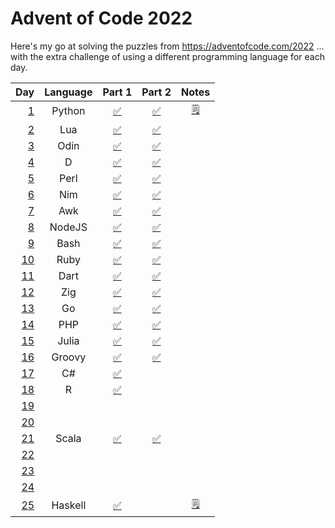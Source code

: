 # Advent of Code 2022

Here's my go at solving the puzzles from https://adventofcode.com/2022 ... with the extra challenge of using a different programming language for each day.

| Day                                        | Language | Part 1                                  | Part 2                                  | Notes                                    |
| -----------------------------------------: | :------: | :-------------------------------------: | :-------------------------------------: | :--------------------------------------: |
| [1](https://adventofcode.com/2022/day/1)   | Python   | [:white_check_mark:](01_Python/01a.py)  | [:white_check_mark:](01_Python/01b.py)  | [:spiral_notepad:](01_Python/README.md)  |
| [2](https://adventofcode.com/2022/day/2)   | Lua      | [:white_check_mark:](02_Lua/02a.lua)    | [:white_check_mark:](02_Lua/02b.lua)    |                   |
| [3](https://adventofcode.com/2022/day/3)   | Odin     | [:white_check_mark:](03_Odin/03a.odin)  | [:white_check_mark:](03_Odin/03a.odin)  |                   |
| [4](https://adventofcode.com/2022/day/4)   | D        | [:white_check_mark:]()                  | [:white_check_mark:]()                  |                   |
| [5](https://adventofcode.com/2022/day/5)   | Perl     | [:white_check_mark:]()                  | [:white_check_mark:]()                  |                   |
| [6](https://adventofcode.com/2022/day/6)   | Nim      | [:white_check_mark:]()                  | [:white_check_mark:]()                  |                   |
| [7](https://adventofcode.com/2022/day/7)   | Awk      | [:white_check_mark:]()                  | [:white_check_mark:]()                  |                   |
| [8](https://adventofcode.com/2022/day/8)   | NodeJS   | [:white_check_mark:]()                  | [:white_check_mark:]()                  |                   |
| [9](https://adventofcode.com/2022/day/9)   | Bash     | [:white_check_mark:]()                  | [:white_check_mark:]()                  |                   |
| [10](https://adventofcode.com/2022/day/10) | Ruby     | [:white_check_mark:]()                  | [:white_check_mark:]()                  |                   |
| [11](https://adventofcode.com/2022/day/11) | Dart     | [:white_check_mark:]()                  | [:white_check_mark:]()                  |                                     |
| [12](https://adventofcode.com/2022/day/12) | Zig      | [:white_check_mark:]()                  | [:white_check_mark:]()                  |                                     |
| [13](https://adventofcode.com/2022/day/13) | Go       | [:white_check_mark:]()                  | [:white_check_mark:]()                  |                                     |
| [14](https://adventofcode.com/2022/day/14) | PHP      | [:white_check_mark:]()                  | [:white_check_mark:]()                  |                                     |
| [15](https://adventofcode.com/2022/day/15) | Julia    | [:white_check_mark:]()                  | [:white_check_mark:]()                  |                                     |
| [16](https://adventofcode.com/2022/day/16) | Groovy   | [:white_check_mark:]()                  | [:white_check_mark:]()                  |                                     |
| [17](https://adventofcode.com/2022/day/17) | C#       | [:white_check_mark:](17_C%23/17a.cs)    |                                         |                                     |
| [18](https://adventofcode.com/2022/day/18) | R        | [:white_check_mark:]()                  |                                         |                                     |
| [19](https://adventofcode.com/2022/day/19) |          |                                         |                                         |                                     |
| [20](https://adventofcode.com/2022/day/20) |          |                                         |                                         |                                     |
| [21](https://adventofcode.com/2022/day/21) | Scala    | [:white_check_mark:]()                  | [:white_check_mark:]()                  |                                     |
| [22](https://adventofcode.com/2022/day/22) |          |                                         |                                         |                                     |
| [23](https://adventofcode.com/2022/day/23) |          |                                         |                                         |                                     |
| [24](https://adventofcode.com/2022/day/24) |          |                                         |                                         |                                     |
| [25](https://adventofcode.com/2022/day/25) | Haskell  | [:white_check_mark:](25_Haskell/25a.hs) |                                         | [:spiral_notepad:](25_Haskell/README.md) |
